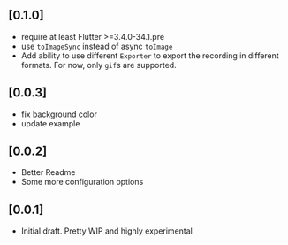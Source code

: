 ## [0.1.0]

* require at least Flutter >=3.4.0-34.1.pre
* use `toImageSync` instead of async `toImage`
* Add ability to use different `Exporter` to export the recording in different formats. For now, only `gif`s are supported.

## [0.0.3]

* fix background color
* update example

## [0.0.2]

* Better Readme
* Some more configuration options


## [0.0.1]

* Initial draft. Pretty WIP and highly experimental
